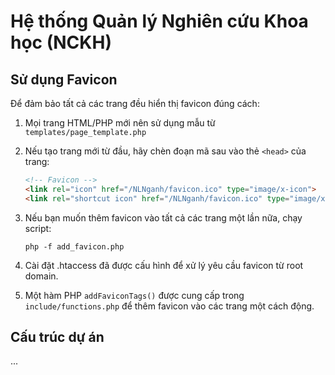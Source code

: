 # Hệ thống Quản lý Nghiên cứu Khoa học (NCKH)

## Sử dụng Favicon

Để đảm bảo tất cả các trang đều hiển thị favicon đúng cách:

1. Mọi trang HTML/PHP mới nên sử dụng mẫu từ `templates/page_template.php`

2. Nếu tạo trang mới từ đầu, hãy chèn đoạn mã sau vào thẻ `<head>` của trang:
   ```html
   <!-- Favicon -->
   <link rel="icon" href="/NLNganh/favicon.ico" type="image/x-icon">
   <link rel="shortcut icon" href="/NLNganh/favicon.ico" type="image/x-icon">
   ```

3. Nếu bạn muốn thêm favicon vào tất cả các trang một lần nữa, chạy script:
   ```
   php -f add_favicon.php
   ```

4. Cài đặt .htaccess đã được cấu hình để xử lý yêu cầu favicon từ root domain.

5. Một hàm PHP `addFaviconTags()` được cung cấp trong `include/functions.php` để thêm favicon vào các trang một cách động.

## Cấu trúc dự án

...
